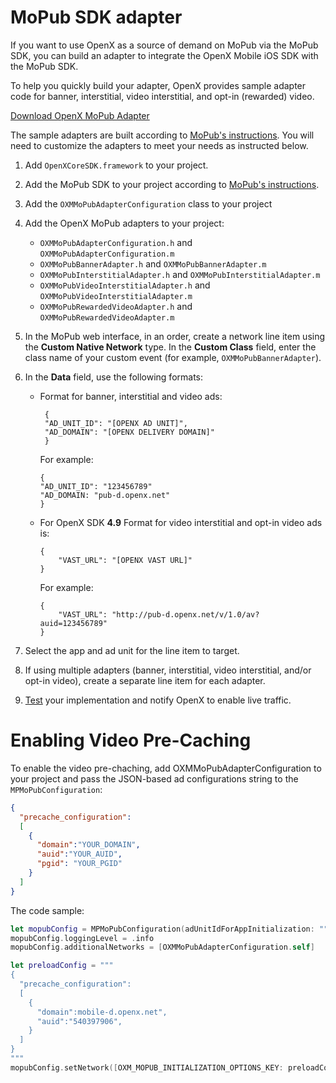 MoPub SDK adapter
=================

If you want to use OpenX as a source of demand on MoPub via the MoPub
SDK, you can build an adapter to integrate the OpenX Mobile iOS SDK with
the MoPub SDK.

To help you quickly build your adapter, OpenX provides sample adapter
code for banner, interstitial, video interstitial, and opt-in (rewarded)
video.

[Download OpenX MoPub Adapter](https://sdk.prod.gcp.openx.org/ios/4.13.0/OpenX_Mobile_SDK_iOS_MoPub_Adapter_Demo_4.13.0.zip)

 The sample adapters are built according to [MoPub's instructions](https://www.mopub.com/resources/docs/mopub-network-mediation/writing-custom-events-for-non-supported-networks-ios/).
You will need to customize the adapters to meet your needs as instructed
below.

1. Add `OpenXCoreSDK.framework` to your project.
2. Add the MoPub SDK to your project according to [MoPub's instructions](https://www.mopub.com/resources/docs/ios-sdk-integration/ios-getting-started/).
3. Add the `OXMMoPubAdapterConfiguration` class to your project
3. Add the OpenX MoPub adapters to your project:
    -   `OXMMoPubAdapterConfiguration.h` and `OXMMoPubAdapterConfiguration.m`
    -   `OXMMoPubBannerAdapter.h` and `OXMMoPubBannerAdapter.m`
    -   `OXMMoPubInterstitialAdapter.h` and `OXMMoPubInterstitialAdapter.m`
    -   `OXMMoPubVideoInterstitialAdapter.h` and `OXMMoPubVideoInterstitialAdapter.m`
    -   `OXMMoPubRewardedVideoAdapter.h` and `OXMMoPubRewardedVideoAdapter.m`
4. In the MoPub web interface, in an order, create a network line item using the **Custom Native Network** type. In the **Custom Class** field, enter the class name of your custom event (for example, `OXMMoPubBannerAdapter`).
5. In the **Data** field, use the following formats:

    -   Format for banner, interstitial and video ads:

        ```
         {
         "AD_UNIT_ID": "[OPENX AD UNIT]",
         "AD_DOMAIN": "[OPENX DELIVERY DOMAIN]"
         }           
        ```

        For example:

        ```
        {
        "AD_UNIT_ID": "123456789"
        "AD_DOMAIN: "pub-d.openx.net"
        }           
        ```
    -   For OpenX SDK **4.9** Format for video interstitial and opt-in video ads is:

        ```
        {
            "VAST_URL": "[OPENX VAST URL]"
        }
        ```

        For example:

        ```
        {
            "VAST_URL": "http://pub-d.openx.net/v/1.0/av?auid=123456789"
        }
        ```

6. Select the app and ad unit for the line item to target.
7. If using multiple adapters (banner, interstitial, video interstitial, and/or opt-in video), create a separate line item for each adapter.
8. [Test](ios-sdk-self-test.md) your implementation and notify OpenX to enable live traffic.


Enabling Video Pre-Caching
========
To enable the video pre-chaching, add OXMMoPubAdapterConfiguration to your project and pass the JSON-based ad configurations string to the `MPMoPubConfiguration`:

```json
{
  "precache_configuration":
  [
    {
      "domain":"YOUR_DOMAIN",
      "auid":"YOUR_AUID",
      "pgid": "YOUR_PGID"
    }
  ]
}
```

The code sample:

``` swift
let mopubConfig = MPMoPubConfiguration(adUnitIdForAppInitialization: "")
mopubConfig.loggingLevel = .info
mopubConfig.additionalNetworks = [OXMMoPubAdapterConfiguration.self]

let preloadConfig = """
{
  "precache_configuration":
  [
    {
      "domain":mobile-d.openx.net",
      "auid":"540397906",
    }
  ]
}
"""
mopubConfig.setNetwork([OXM_MOPUB_INITIALIZATION_OPTIONS_KEY: preloadConfig], forMediationAdapter: "OXMMoPubAdapterConfiguration")
```
